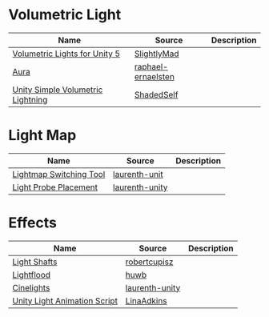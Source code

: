# Volumetric Light
| Name | Source | Description | 
| --- | --- | --- |
| [Volumetric Lights for Unity 5](https://github.com/SlightlyMad/VolumetricLights)|[SlightlyMad](https://github.com/SlightlyMad)
|[Aura](https://github.com/raphael-ernaelsten/Aura)|[raphael-ernaelsten](https://github.com/raphael-ernaelsten/)
|[Unity Simple Volumetric Lightning](https://github.com/ShadedSelf/Unity-Simple-Volumetric-Lightning)|[ShadedSelf](https://github.com/ShadedSelf/)

# Light Map
| Name | Source | Description | 
| --- | --- | --- |
|[Lightmap Switching Tool](https://github.com/laurenth-unity/lightmap-switching-tool)|[laurenth-unit](https://github.com/laurenth-unity)|
|[Light Probe Placement](https://github.com/laurenth-unity/LightProbesPlacement)|[laurenth-unity](https://github.com/laurenth-unity)|

# Effects
| Name | Source | Description | 
| --- | --- | --- |
| [Light Shafts](https://github.com/robertcupisz/LightShafts)|[robertcupisz](https://github.com/robertcupisz)
|[Lightflood](https://github.com/huwb/lightflood)|[huwb](https://github.com/huwb)|
|[Cinelights](https://github.com/laurenth-unity/Cinelights)|[laurenth-unity](https://github.com/laurenth-unity/)
|[Unity Light Animation Script](https://github.com/LinaAdkins/UnityLightAnimationScript)|[LinaAdkins](https://github.com/LinaAdkins)
